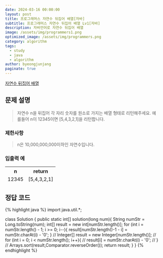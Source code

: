 ```yaml
---
date: 2024-03-16 00:00:00
layout: post
title: 프로그래머스 자연수 뒤집어 배열[자바]
subtitle: 프로그래머스 자연수 뒤집어 배열 Lv1[자바]
description: 자바언어로 자연수 뒤집어 배열
image: /assets/img/programmers1.png
optimized_image: /assets/img/programmers.png
category: algorithm
tags:
  - study
  - java
  - algorithm
author: byeongjunjang
paginate: true
---
```


<a href="https://school.programmers.co.kr/learn/courses/30/lessons/12932">자연수 뒤집어 배열</a>

## 문제 설명

> 자연수 n을 뒤집어 각 자리 숫자를 원소로 가지는 배열 형태로 리턴해주세요. 예를들어 n이 12345이면 [5,4,3,2,1]을 리턴합니다.
    
### 제한사항

> n은 10,000,000,000이하인 자연수입니다.

### 입출력 예

<table>
  <thead>
    <tr>
      <th>n</th>
      <th>return</th>
    </tr>
  </thead>
  <tfoot>
    <tr>
      <td>12345</td>
      <td>[5,4,3,2,1]</td>
    </tr>
  </tfoot>
</table>


## 정답 코드

{% highlight java %}
import java.util.*;

class Solution {
    public static int[] solution(long num){
        String numStr = Long.toString(num);
        int[] result = new int[numStr.length()];
        for (int i = numStr.length() - 1; i >= 0; i--){
            result[numStr.length()-1 - i] = numStr.charAt(i) - '0';
        }
//        Integer[] result = new Integer[numStr.length()];
//        for (int i = 0; i < numStr.length(); i++){
//            result[i] = numStr.charAt(i) - '0';
//        }
//        Arrays.sort(result,Comparator.reverseOrder());
        return result;
    }
}
{% endhighlight %}
